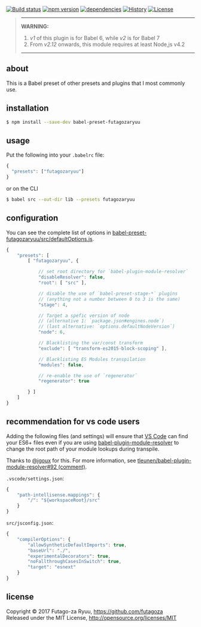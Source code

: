 [![Build status](https://api.travis-ci.org/futagoza/babel-preset-futagozaryuu.svg?branch=master)](https://travis-ci.org/futagoza/babel-preset-futagozaryuu)
[![npm version](https://img.shields.io/npm/v/babel-preset-futagozaryuu.svg)](https://www.npmjs.com/package/babel-preset-futagozaryuu)
[![dependencies](https://img.shields.io/david/futagoza/babel-preset-futagozaryuu.svg)](https://david-dm.org/futagoza/babel-preset-futagozaryuu)
[![History](https://img.shields.io/badge/history-CHANGELOG.md-orange.svg)](https://github.com/futagoza/babel-preset-futagozaryuu/blob/master/CHANGELOG.md)
[![License](https://img.shields.io/badge/license-mit-blue.svg)](https://opensource.org/licenses/MIT)

> ----------------------------------------------------------------------
> __WARNING:__
>
>  1. _v1_ of this plugin is for Babel 6, while _v2_ is for Babel 7
>  2. From _v2.12_ onwards, this module requires at least Node,js v4.2
> ----------------------------------------------------------------------

## about

This is a Babel preset of other presets and plugins that I most commonly use.

## installation

```bash
$ npm install --save-dev babel-preset-futagozaryuu
```

## usage

Put the following into your `.babelrc` file:

```js
{
  "presets": ["futagozaryuu"]
}
```

or on the CLI

```bash
$ babel src --out-dir lib --presets futagozaryuu
```

## configuration

You can see the complete list of options in [babel-preset-futagozaryuu/src/defaultOptions.js](https://github.com/futagoza/babel-preset-futagozaryuu/blob/master/src/defaultOptions.js).

```js
{
    "presets": [
        [ "futagozaryuu", {

            // set root directory for `babel-plugin-module-resolver`
            "disableResolver": false,
            "root": [ "src" ],

            // disable the use of `babel-preset-stage-*` plugins
            // (anything not a number between 0 to 3 is the same)
            "stage": 4,

            // Target a spefic version of node
            // (alternative 1: `package.json#engines.node`)
            // (last alternative: `options.defaultNodeVersion`)
            "node": 6,

            // Blacklisting the var/const transform
            "exclude": [ "transform-es2015-block-scoping" ],

            // Blacklisting ES Modules transpilation
            "modules": false,

            // re-enable the use of `regenerator`
            "regenerator": true

        } ]
    ]
}
```

## recommendation for vs code users

Adding the following files (and settings) will ensure that [VS Code](https://code.visualstudio.com/) can find your ES6+ files even if you are using [babel-plugin-module-resolver](https://www.npmjs.com/package/babel-plugin-module-resolver) to change the root path of your module lookups during transpile.

Thanks to [@jgoux](https://github.com/jgoux) for this. For more information, see [tleunen/babel-plugin-module-resolver#92 (comment)](https://github.com/tleunen/babel-plugin-module-resolver/issues/92#issuecomment-285755384).

`.vscode/settings.json`:
```js
{
    "path-intellisense.mappings": {
        "/": "${workspaceRoot}/src"
    }
}
```

`src/jsconfig.json`:
```js
{
    "compilerOptions": {
        "allowSyntheticDefaultImports": true,
        "baseUrl": "./",
        "experimentalDecorators": true,
        "noFallthroughCasesInSwitch": true,
        "target": "esnext"
    }
}
```

## license

Copyright © 2017 Futago-za Ryuu, https://github.com/futagoza<br />
Released under the MIT License, http://opensource.org/licenses/MIT
